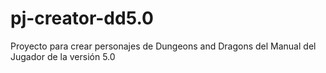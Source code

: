 # pj-creator-dd5.0
Proyecto para crear personajes de Dungeons and Dragons del Manual del Jugador de la versión 5.0
